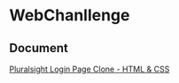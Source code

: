 # WebChanllenge

## Document
[Pluralsight Login Page Clone - HTML & CSS](https://www.youtube.com/watch?v=wIx1O5Y5EB4&list=PLgCTlR71eB4-ZGpajuh01zexg8f9Qd98z&ab_channel=TraversyMedia)